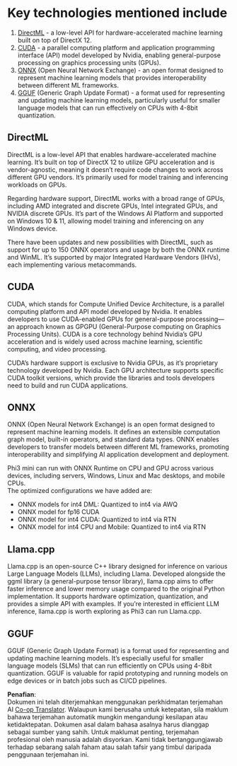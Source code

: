 <!--
CO_OP_TRANSLATOR_METADATA:
{
  "original_hash": "9841486ba4cf2590fabe609b925b00eb",
  "translation_date": "2025-05-09T08:28:24+00:00",
  "source_file": "md/01.Introduction/01/01.Understandingtech.md",
  "language_code": "ms"
}
-->
# Key technologies mentioned include

1. [DirectML](https://learn.microsoft.com/windows/ai/directml/dml?WT.mc_id=aiml-138114-kinfeylo) - a low-level API for hardware-accelerated machine learning built on top of DirectX 12.  
2. [CUDA](https://blogs.nvidia.com/blog/what-is-cuda-2/) - a parallel computing platform and application programming interface (API) model developed by Nvidia, enabling general-purpose processing on graphics processing units (GPUs).  
3. [ONNX](https://onnx.ai/) (Open Neural Network Exchange) - an open format designed to represent machine learning models that provides interoperability between different ML frameworks.  
4. [GGUF](https://github.com/ggerganov/ggml/blob/master/docs/gguf.md) (Generic Graph Update Format) - a format used for representing and updating machine learning models, particularly useful for smaller language models that can run effectively on CPUs with 4-8bit quantization.

## DirectML

DirectML is a low-level API that enables hardware-accelerated machine learning. It’s built on top of DirectX 12 to utilize GPU acceleration and is vendor-agnostic, meaning it doesn’t require code changes to work across different GPU vendors. It’s primarily used for model training and inferencing workloads on GPUs.

Regarding hardware support, DirectML works with a broad range of GPUs, including AMD integrated and discrete GPUs, Intel integrated GPUs, and NVIDIA discrete GPUs. It’s part of the Windows AI Platform and supported on Windows 10 & 11, allowing model training and inferencing on any Windows device.

There have been updates and new possibilities with DirectML, such as support for up to 150 ONNX operators and usage by both the ONNX runtime and WinML. It’s supported by major Integrated Hardware Vendors (IHVs), each implementing various metacommands.

## CUDA

CUDA, which stands for Compute Unified Device Architecture, is a parallel computing platform and API model developed by Nvidia. It enables developers to use CUDA-enabled GPUs for general-purpose processing—an approach known as GPGPU (General-Purpose computing on Graphics Processing Units). CUDA is a core technology behind Nvidia’s GPU acceleration and is widely used across machine learning, scientific computing, and video processing.

CUDA’s hardware support is exclusive to Nvidia GPUs, as it’s proprietary technology developed by Nvidia. Each GPU architecture supports specific CUDA toolkit versions, which provide the libraries and tools developers need to build and run CUDA applications.

## ONNX

ONNX (Open Neural Network Exchange) is an open format designed to represent machine learning models. It defines an extensible computation graph model, built-in operators, and standard data types. ONNX enables developers to transfer models between different ML frameworks, promoting interoperability and simplifying AI application development and deployment.

Phi3 mini can run with ONNX Runtime on CPU and GPU across various devices, including servers, Windows, Linux and Mac desktops, and mobile CPUs.  
The optimized configurations we have added are:

- ONNX models for int4 DML: Quantized to int4 via AWQ  
- ONNX model for fp16 CUDA  
- ONNX model for int4 CUDA: Quantized to int4 via RTN  
- ONNX model for int4 CPU and Mobile: Quantized to int4 via RTN

## Llama.cpp

Llama.cpp is an open-source C++ library designed for inference on various Large Language Models (LLMs), including Llama. Developed alongside the ggml library (a general-purpose tensor library), llama.cpp aims to offer faster inference and lower memory usage compared to the original Python implementation. It supports hardware optimization, quantization, and provides a simple API with examples. If you’re interested in efficient LLM inference, llama.cpp is worth exploring as Phi3 can run Llama.cpp.

## GGUF

GGUF (Generic Graph Update Format) is a format used for representing and updating machine learning models. It’s especially useful for smaller language models (SLMs) that can run efficiently on CPUs using 4-8bit quantization. GGUF is valuable for rapid prototyping and running models on edge devices or in batch jobs such as CI/CD pipelines.

**Penafian**:  
Dokumen ini telah diterjemahkan menggunakan perkhidmatan terjemahan AI [Co-op Translator](https://github.com/Azure/co-op-translator). Walaupun kami berusaha untuk ketepatan, sila maklum bahawa terjemahan automatik mungkin mengandungi kesilapan atau ketidaktepatan. Dokumen asal dalam bahasa asalnya harus dianggap sebagai sumber yang sahih. Untuk maklumat penting, terjemahan profesional oleh manusia adalah disyorkan. Kami tidak bertanggungjawab terhadap sebarang salah faham atau salah tafsir yang timbul daripada penggunaan terjemahan ini.